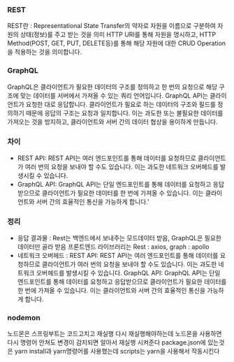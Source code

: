 ### REST
REST란 : Representational State Transfer의 약자로 자원을 이름으로 구분하여 자원의 상태(정보)를 주고 받는 것을 의미
HTTP URI를 통해 자원을 명시하고, HTTP Method(POST, GET, PUT, DELETE등)를 통해 해당 자원에 대한 CRUD Operation을 적용하는 것을 의미합니다.

### GraphQL
 GraphQL은 클라이언트가 필요한 데이터의 구조를 정의하고 한 번의 요청으로 해당 구조에 맞는 데이터를 서버에서 가져올 수 있는 쿼리 언어입니다.
 GraphQL API는 클라이언트가 요청한 대로 응답합니다. 클라이언트가 필요로 하는 데이터의 구조와 필드를 정의하기 때문에 응답의 구조는 요청과 일치합니다. 
 이는 과도한 또는 불필요한 데이터를 가져오는 것을 방지하고, 클라이언트와 서버 간의 데이터 협상을 용이하게 만듭니다.
 
 ### 차이
- REST API: REST API는 여러 엔드포인트를 통해 데이터를 요청하므로 클라이언트가 여러 번의 요청을 보내야 할 수도 있습니다. 이는 과도한 네트워크 오버헤드를 발생시킬 수 있습니다.
- GraphQL API: GraphQL API는 단일 엔드포인트를 통해 데이터를 요청하고 응답받으므로 클라이언트가 필요한 데이터를 한 번에 가져올 수 있습니다. 이는 클라이언트와 서버 간의 효율적인 통신을 가능하게 합니다.'


### 정리
- 응답 결과물 : Rest는 백엔드에서 보내주는 모드데이터 받음, GraphQL은 필요한 데이터만 골라 받음 프론트엔드 라이브러리는 Rest : axios, graph : apollo
- 네트워크 오버헤드 : REST API: REST API는 여러 엔드포인트를 통해 데이터를 요청하므로 클라이언트가 여러 번의 요청을 보내야 할 수도 있습니다. 이는 과도한 네트워크 오버헤드를 발생시킬 수 있습니다.
GraphQL API: GraphQL API는 단일 엔드포인트를 통해 데이터를 요청하고 응답받으므로 클라이언트가 필요한 데이터를 한 번에 가져올 수 있습니다. 이는 클라이언트와 서버 간의 효율적인 통신을 가능하게 합니다.


### nodemon
노드몬은 스프링부트는 코드고치고 재실행 다시 재실행해야하는데 노드몬을 사용하면 다시 명령어 안쳐도 변경이 감지되면 알아서 재실행 시켜준다
package.json에 있는것은 yarn install과 yarn명령어를 사용했는데 scripts는 yarn을 사용해서 작동시킨다 
